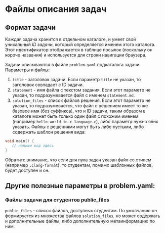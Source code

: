 # Файлы описания задач

## Формат задачи

Каждая задача хранится в отдельном каталоге, и умеет свой уникальный *ID задачи*, который определяется
именем этого каталога. Этот идентификатор отображается в таблице посылок (поскольку он короче названия)
и используется для строки навигации браузера.

Задачи описываются в файле `problem.yaml` подкаталога задачи. Параметры и файлы:
  1. `title` - заголовок задачи. Если параметр `title` не указан, то заголовок совпадает с ID задачи.
  2. `statement` - имя файла с текстом задания. Если этот параметр не указан, то подразумевается 
файл с именем `statement.md`.
  3. `solution_files` - список файлов решения. Если этот параметр не указан, то подразумевается, что файл
с решением имеет то же базовое имя (без суффикса), что и ID задачи, таким образом в каталоге может быть только один
файл с похожим именем (например `hello-world-in-c-language.c`), либо параметр нужно явно указать. Файлы с решениями
могут быть либо пустыми, либо содержать шаблон решения вида:
```c
void main() {
   // напиши код здесь
}
```

Обратите внимание, что если для пула задач указан файл со стилем (например `.clang-format`), то студентам, помимо
шаблонных файлов, будет доступен и он.


## Другие полезные параметры в problem.yaml:

### Файлы задачи для студентов public_files

`public_files` - список файлов, доступных студентам. По умолчанию он формируется из множества файлов
`solution_files`, но может содержать и дополнительные файлы, либо дополнительную метаинформацию по ним.